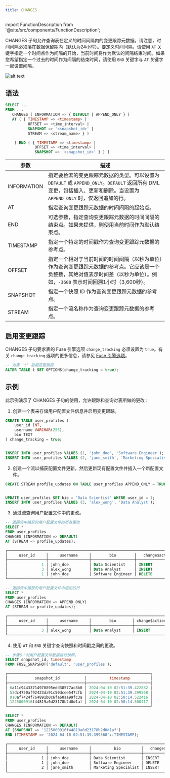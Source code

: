 ```yaml
---
title: CHANGES
---
```


import FunctionDescription from '@site/src/components/FunctionDescription';

<FunctionDescription description="引入或更新于：v1.2.410"/>

CHANGES 子句允许查询表在定义的时间间隔内的变更跟踪元数据。请注意，时间间隔必须落在数据保留期内（默认为24小时）。要定义时间间隔，请使用 `AT` 关键字指定一个时间点作为间隔的开始，当前时间将作为默认的间隔结束时间。如果您希望指定一个过去的时间作为间隔的结束时间，请使用 `END` 关键字与 `AT` 关键字一起设置间隔。

![alt text](/img/sql/changes.png)

## 语法

```sql
SELECT ...
FROM ...
   CHANGES ( INFORMATION => { DEFAULT | APPEND_ONLY } )
   AT ( { TIMESTAMP => <timestamp> |
          OFFSET => <time_interval> |
          SNAPSHOT => '<snapshot_id>' |
          STREAM => <stream_name> } )

    [ END ( { TIMESTAMP => <timestamp> |
             OFFSET => <time_interval> |
             SNAPSHOT => '<snapshot_id>' } ) ]
```

| 参数        | 描述                                                                                                                                                                                                                                                                                                                           |
| ----------- | ------------------------------------------------------------------------------------------------------------------------------------------------------------------------------------------------------------------------------------------------------------------------------------------------------------------------------------- |
| INFORMATION | 指定要检索的变更跟踪元数据的类型。可以设置为 `DEFAULT` 或 `APPEND_ONLY`。`DEFAULT` 返回所有 DML 变更，包括插入、更新和删除。当设置为 `APPEND_ONLY` 时，仅返回追加的行。                                                                              |
| AT          | 指定查询变更跟踪元数据的时间间隔的起始点。                                                                                                                                                                                                                                              |
| END         | 可选参数，指定查询变更跟踪元数据的时间间隔的结束点。如果未提供，则使用当前时间作为默认结束点。                                                                                                                                                           |
| TIMESTAMP   | 指定一个特定的时间戳作为查询变更跟踪元数据的参考点。                                                                                                                                                                                                                                          |
| OFFSET      | 指定一个相对于当前时间的时间间隔（以秒为单位）作为查询变更跟踪元数据的参考点。它应该是一个负整数，其绝对值表示时间差（以秒为单位）。例如，`-3600` 表示时间回溯1小时（3,600秒）。 |
| SNAPSHOT    | 指定一个快照 ID 作为查询变更跟踪元数据的参考点。                                                                                                                                                                                                                                                 |
| STREAM      | 指定一个流名称作为查询变更跟踪元数据的参考点。                                                                                                                                                                                                                                                 |

## 启用变更跟踪

CHANGES 子句要求表的 Fuse 引擎选项 `change_tracking` 必须设置为 `true`。有关 `change_tracking` 选项的更多信息，请参见 [Fuse 引擎选项](/sql/sql-reference/table-engines/fuse#options)。

```sql title='示例:'
-- 为表 't' 启用变更跟踪
ALTER TABLE t SET OPTIONS(change_tracking = true);
```

## 示例

此示例演示了 CHANGES 子句的使用，允许跟踪和查询对表所做的更改：

1. 创建一个表来存储用户配置文件信息并启用变更跟踪。

```sql
CREATE TABLE user_profiles (
    user_id INT,
    username VARCHAR(255),
    bio TEXT
) change_tracking = true;


INSERT INTO user_profiles VALUES (1, 'john_doe', 'Software Engineer');
INSERT INTO user_profiles VALUES (2, 'jane_smith', 'Marketing Specialist');
```

2. 创建一个流以捕获配置文件更新，然后更新现有配置文件并插入一个新配置文件。

```sql
CREATE STREAM profile_updates ON TABLE user_profiles APPEND_ONLY = TRUE;


UPDATE user_profiles SET bio = 'Data Scientist' WHERE user_id = 1;
INSERT INTO user_profiles VALUES (3, 'alex_wong', 'Data Analyst');
```

3. 通过流查询用户配置文件中的更改。

```sql
-- 返回流中捕获的用户配置文件的所有更改
SELECT *
FROM user_profiles
CHANGES (INFORMATION => DEFAULT)
AT (STREAM => profile_updates);

┌───────────────────────────────────────────────────────────────────────────────────────────────────────────────────────────────────────┐
│     user_id     │     username     │        bio        │   change$action  │              change$row_id             │ change$is_update │
├─────────────────┼──────────────────┼───────────────────┼──────────────────┼────────────────────────────────────────┼──────────────────┤
│               1 │ john_doe         │ Data Scientist    │ INSERT           │ 69cffb02264144c384d56f7b6cedee41000000 │ true             │
│               3 │ alex_wong        │ Data Analyst      │ INSERT           │ 59f315c8655c49eab35ba1959e269430000000 │ false            │
│               1 │ john_doe         │ Software Engineer │ DELETE           │ 69cffb02264144c384d56f7b6cedee41000000 │ true             │
└───────────────────────────────────────────────────────────────────────────────────────────────────────────────────────────────────────┘

-- 返回流中捕获的用户配置文件中追加的行
SELECT *
FROM user_profiles
CHANGES (INFORMATION => APPEND_ONLY)
AT (STREAM => profile_updates);

┌───────────────────────────────────────────────────────────────────────────────────────────────────────────────────────────────────┐
│     user_id     │     username     │        bio       │ change$action │ change$is_update │              change$row_id             │
├─────────────────┼──────────────────┼──────────────────┼───────────────┼──────────────────┼────────────────────────────────────────┤
│               3 │ alex_wong        │ Data Analyst     │ INSERT        │ false            │ 59f315c8655c49eab35ba1959e269430000000 │
└───────────────────────────────────────────────────────────────────────────────────────────────────────────────────────────────────┘
```

4. 使用 `AT` 和 `END` 关键字查询快照和时间戳之间的更改。

```sql
-- 步骤6：对用户配置文件数据进行快照。
SELECT snapshot_id, timestamp
FROM FUSE_SNAPSHOT('default', 'user_profiles');

┌───────────────────────────────────────────────────────────────┐
│            snapshot_id           │          timestamp         │
├──────────────────────────────────┼────────────────────────────┤
│ 6a11c94433714970895edd38577ac8b0 │ 2024-04-10 02:51:39.422832 │
│ 53dc4750af92423da91c50dcee547cfb │ 2024-04-10 02:51:39.399568 │
│ 910af7424f764891b0c6fa60aa99fc3a │ 2024-04-10 02:50:14.522416 │
│ 1225000916f44819a0d23178b2d0d1af │ 2024-04-10 02:50:14.500417 │
└───────────────────────────────────────────────────────────────┘

SELECT *
FROM user_profiles
CHANGES (INFORMATION => DEFAULT)
AT (SNAPSHOT => '1225000916f44819a0d23178b2d0d1af')
END (TIMESTAMP => '2024-04-10 02:51:39.399568'::TIMESTAMP);
```

```markdown
┌──────────────────────────────────────────────────────────────────────────────────────────────────────────────────────────────────────────┐
│     user_id     │     username     │          bio         │   change$action  │              change$row_id             │ change$is_update │
├─────────────────┼──────────────────┼──────────────────────┼──────────────────┼────────────────────────────────────────┼──────────────────┤
│               1 │ john_doe         │ Data Scientist       │ INSERT           │ 69cffb02264144c384d56f7b6cedee41000000 │ true             │
│               1 │ john_doe         │ Software Engineer    │ DELETE           │ 69cffb02264144c384d56f7b6cedee41000000 │ true             │
│               2 │ jane_smith       │ Marketing Specialist │ INSERT           │ 3db484ac18174223851dc9de22f6bfec000000 │ false            │
└──────────────────────────────────────────────────────────────────────────────────────────────────────────────────────────────────────────┘
```